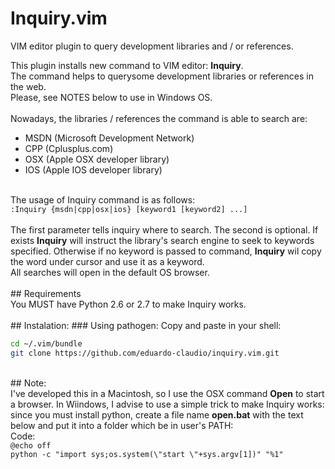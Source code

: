 # Inquiry.vim
VIM editor plugin to query development libraries and / or references.

This plugin installs new command to VIM editor: <b>Inquiry</b>.<br>
The command helps to querysome development libraries or references in the web.<br>
Please, see NOTES below to use in Windows OS.<br><br>
Nowadays, the libraries / references the command is able to search are:<br>
<ul>
  <li>MSDN (Microsoft Development Network)</li>
  <li>CPP (Cplusplus.com)</li>
  <li>OSX (Apple OSX developer library)</li>
  <li>IOS (Apple IOS developer library)</li>
</ul>
<br>
The usage of Inquiry command is as follows:<br>
<code>:Inquiry {msdn|cpp|osx|ios} [keyword1 [keyword2] ...]</code><br>
<br>
The first parameter tells inquiry where to search.
The second is optional. If exists <b>Inquiry</b> will instruct the library's search engine to seek to keywords specified. Otherwise if no keyword is passed to command, <b>Inquiry</b> wil copy the word under cursor and use it as a keyword.<br>
All searches will open in the default OS browser.<br>
<br>
## Requirements<br>
You MUST have Python 2.6 or 2.7 to make Inquiry works.<br>
<br>
## Instalation:
### Using pathogen:
Copy and paste in your shell:

```bash
cd ~/.vim/bundle
git clone https://github.com/eduardo-claudio/inquiry.vim.git
```
<br>
## Note:<br>
I've developed this in a Macintosh, so I use the OSX command <b>Open</b> to start a browser.
In Wiindows, I advise to use a simple trick to make Inquiry works:
since you must install python, create a file name  <b>open.bat</b> with the text below and put it into a folder which be in user's PATH:<br>
Code:<br>
<code>@echo off</code><br>
<code>python -c "import sys;os.system(\"start \"+sys.argv[1])" "%1"</code><br>


